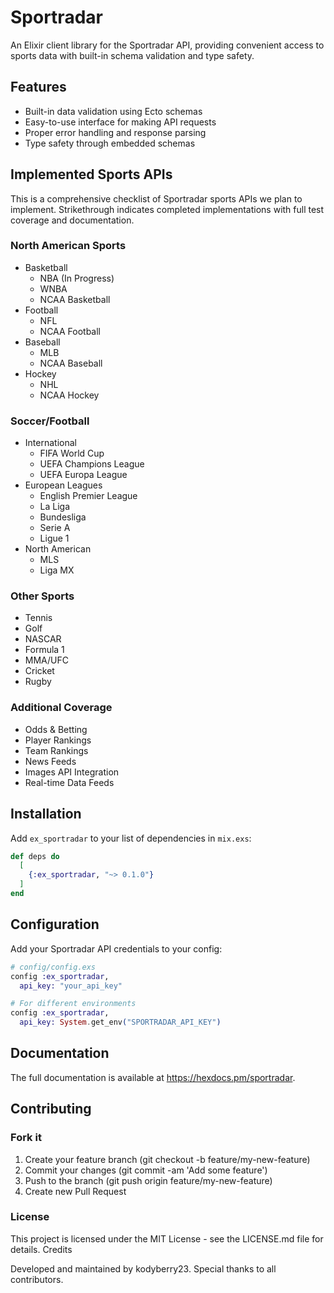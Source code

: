 # Sportradar

An Elixir client library for the Sportradar API, providing convenient access to sports data with built-in schema validation and type safety.

## Features

- Built-in data validation using Ecto schemas
- Easy-to-use interface for making API requests
- Proper error handling and response parsing
- Type safety through embedded schemas

## Implemented Sports APIs

This is a comprehensive checklist of Sportradar sports APIs we plan to implement. Strikethrough indicates completed implementations with full test coverage and documentation.

### North American Sports
- Basketball
  - NBA (In Progress)
  - WNBA
  - NCAA Basketball
- Football
  - NFL
  - NCAA Football
- Baseball
  - MLB
  - NCAA Baseball
- Hockey
  - NHL
  - NCAA Hockey

### Soccer/Football
- International
  - FIFA World Cup
  - UEFA Champions League
  - UEFA Europa League
- European Leagues
  - English Premier League
  - La Liga
  - Bundesliga
  - Serie A
  - Ligue 1
- North American
  - MLS
  - Liga MX

### Other Sports
- Tennis
- Golf
- NASCAR
- Formula 1
- MMA/UFC
- Cricket
- Rugby

### Additional Coverage
- Odds & Betting
- Player Rankings
- Team Rankings
- News Feeds
- Images API Integration
- Real-time Data Feeds

## Installation

Add `ex_sportradar` to your list of dependencies in `mix.exs`:

```elixir
def deps do
  [
    {:ex_sportradar, "~> 0.1.0"}
  ]
end
```

## Configuration

Add your Sportradar API credentials to your config:

```elixir
# config/config.exs
config :ex_sportradar,
  api_key: "your_api_key"

# For different environments
config :ex_sportradar,
  api_key: System.get_env("SPORTRADAR_API_KEY")
```

## Documentation
The full documentation is available at https://hexdocs.pm/sportradar.

## Contributing

### Fork it

1. Create your feature branch (git checkout -b feature/my-new-feature)
2. Commit your changes (git commit -am 'Add some feature')
3. Push to the branch (git push origin feature/my-new-feature)
4. Create new Pull Request

### License

This project is licensed under the MIT License - see the LICENSE.md file for details.
Credits

Developed and maintained by kodyberry23. Special thanks to all contributors.
